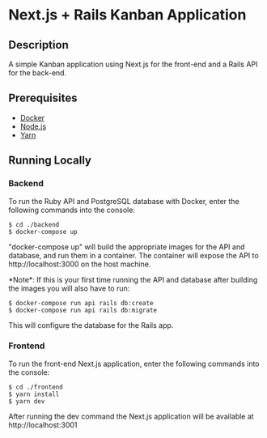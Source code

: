 <h1>Next.js + Rails Kanban Application</h1>
<h2>Description</h2>
<p>A simple Kanban application using Next.js for the front-end and a Rails API for the back-end.</p>
<h2>Prerequisites</h2>
<ul>
    <li>
        <a href="https://www.docker.com/get-started">Docker</a>
    </li>
    <li>
        <a href="https://nodejs.org/en/">Node.js</a>
    </li>
    <li>
        <a href="https://classic.yarnpkg.com/en/docs/install#windows-stable">Yarn</a>
    </li>
</ul>
<h2>Running Locally</h2>
<h3>Backend</h3>
<p>To run the Ruby API and PostgreSQL database with Docker, enter the following commands into the console:</p>

```
$ cd ./backend
$ docker-compose up
```

<p>"docker-compose up" will build the appropriate images for the API and database, and run them in a container. The container will expose the API to http://localhost:3000 on the host machine.</p>

<p>*Note*: If this is your first time running the API and database after building the images you will also have to run:</p>

```
$ docker-compose run api rails db:create 
$ docker-compose run api rails db:migrate
```

<p>This will configure the database for the Rails app.</p>

<p></p>
<h3>Frontend</h3>
<p>To run the front-end Next.js application, enter the following commands into the console:</p>

```
$ cd ./frontend
$ yarn install
$ yarn dev
```

<p>After running the dev command the Next.js application will be available at http://localhost:3001</p>